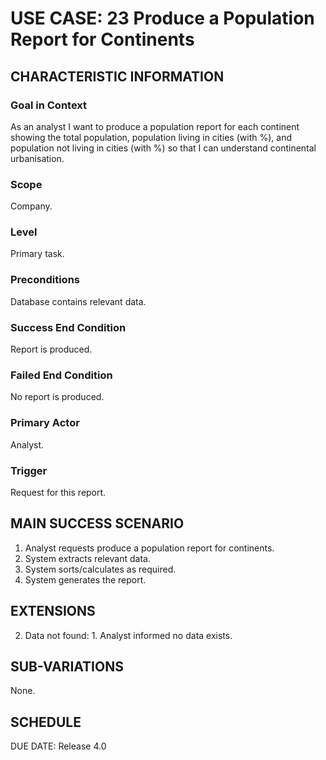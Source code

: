 # USE CASE: 23 Produce a Population Report for Continents

## CHARACTERISTIC INFORMATION

### Goal in Context

As an analyst I want to produce a population report for each continent showing the total population, population living in cities (with %), and population not living in cities (with %) so that I can understand continental urbanisation.

### Scope

Company.

### Level

Primary task.

### Preconditions

Database contains relevant data.

### Success End Condition

Report is produced.
### Failed End Condition

No report is produced.

### Primary Actor

Analyst.

### Trigger

Request for this report.

## MAIN SUCCESS SCENARIO

  1. Analyst requests produce a population report for continents.
  2. System extracts relevant data.
  3. System sorts/calculates as required.
  4. System generates the report.

## EXTENSIONS

  2. Data not found:
    1. Analyst informed no data exists.

## SUB-VARIATIONS

None.

## SCHEDULE

DUE DATE: Release 4.0
